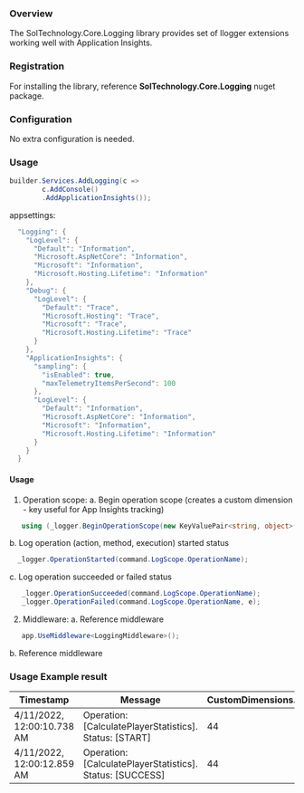 ### Overview

The SolTechnology.Core.Logging library provides set of Ilogger extensions working well with Application Insights.

### Registration

For installing the library, reference **SolTechnology.Core.Logging** nuget package.

### Configuration

No extra configuration is needed.

### Usage

```csharp
builder.Services.AddLogging(c =>
        c.AddConsole()
        .AddApplicationInsights());
```

appsettings:
```csharp
  "Logging": {
    "LogLevel": {
      "Default": "Information",
      "Microsoft.AspNetCore": "Information",
      "Microsoft": "Information",
      "Microsoft.Hosting.Lifetime": "Information"
    },
    "Debug": {
      "LogLevel": {
        "Default": "Trace",
        "Microsoft.Hosting": "Trace",
        "Microsoft": "Trace",
        "Microsoft.Hosting.Lifetime": "Trace"
      }
    },
    "ApplicationInsights": {
      "sampling": {
        "isEnabled": true,
        "maxTelemetryItemsPerSecond": 100
      },
      "LogLevel": {
        "Default": "Information",
        "Microsoft.AspNetCore": "Information",
        "Microsoft": "Information",
        "Microsoft.Hosting.Lifetime": "Information"
      }
    }
  }
 ```


#### Usage

1) Operation scope:
a. Begin operation scope (creates a custom dimension - key useful for App Insights tracking)
```csharp
   using (_logger.BeginOperationScope(new KeyValuePair<string, object>(command.LogScope.OperationIdName, command.LogScope.OperationId)))
```

b. Log operation (action, method, execution) started status
```csharp
  _logger.OperationStarted(command.LogScope.OperationName);
```

c. Log operation succeeded or failed status
```csharp
   _logger.OperationSucceeded(command.LogScope.OperationName);
   _logger.OperationFailed(command.LogScope.OperationName, e);
```

2) Middleware:
a. Reference middleware
```csharp
   app.UseMiddleware<LoggingMiddleware>();
```

b. Reference middleware
 


### Usage Example result

| Timestamp  | Message  | CustomDimensions.PlayerId  |
|-----------------------------|------------------------------------------------------------|-----|
| 4/11/2022, 12:00:10.738 AM  | Operation: [CalculatePlayerStatistics]. Status: [START]    | 44  |
| 4/11/2022, 12:00:12.859 AM  | Operation: [CalculatePlayerStatistics]. Status: [SUCCESS]  | 44  |

